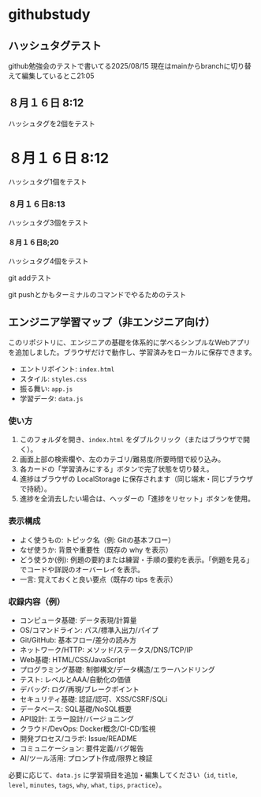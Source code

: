 # githubstudy

## ハッシュタグテスト

github勉強会のテストで書いてる2025/08/15
現在はmainからbranchに切り替えて編集しているとこ21:05
## ８月１６日 8:12
ハッシュタグを2個をテスト
# ８月１６日 8:12
ハッシュタグ1個をテスト
### ８月１６日8:13
ハッシュタグ3個をテスト
#### ８月１６日8;20
ハッシュタグ4個をテスト

git addテスト

git pushとかもターミナルのコマンドでやるためのテスト

## エンジニア学習マップ（非エンジニア向け）

このリポジトリに、エンジニアの基礎を体系的に学べるシンプルなWebアプリを追加しました。ブラウザだけで動作し、学習済みをローカルに保存できます。

- エントリポイント: `index.html`
- スタイル: `styles.css`
- 振る舞い: `app.js`
- 学習データ: `data.js`

### 使い方

1. このフォルダを開き、`index.html` をダブルクリック（またはブラウザで開く）。
2. 画面上部の検索欄や、左のカテゴリ/難易度/所要時間で絞り込み。
3. 各カードの「学習済みにする」ボタンで完了状態を切り替え。
4. 進捗はブラウザの LocalStorage に保存されます（同じ端末・同じブラウザで持続）。
5. 進捗を全消去したい場合は、ヘッダーの「進捗をリセット」ボタンを使用。

### 表示構成
- よく使うもの: トピック名（例: Gitの基本フロー）
- なぜ使うか: 背景や重要性（既存の why を表示）
- どう使うか(例): 例題の要約または練習・手順の要約を表示。「例題を見る」でコードや詳説のオーバーレイを表示。
- 一言: 覚えておくと良い要点（既存の tips を表示）

### 収録内容（例）

- コンピュータ基礎: データ表現/計算量
- OS/コマンドライン: パス/標準入出力/パイプ
- Git/GitHub: 基本フロー/差分の読み方
- ネットワーク/HTTP: メソッド/ステータス/DNS/TCP/IP
- Web基礎: HTML/CSS/JavaScript
- プログラミング基礎: 制御構文/データ構造/エラーハンドリング
- テスト: レベルとAAA/自動化の価値
- デバッグ: ログ/再現/ブレークポイント
- セキュリティ基礎: 認証/認可、XSS/CSRF/SQLi
- データベース: SQL基礎/NoSQL概要
- API設計: エラー設計/バージョニング
- クラウド/DevOps: Docker概念/CI-CD/監視
- 開発プロセス/コラボ: Issue/README
- コミュニケーション: 要件定義/バグ報告
- AI/ツール活用: プロンプト作成/限界と検証

必要に応じて、`data.js` に学習項目を追加・編集してください（`id`, `title`, `level`, `minutes`, `tags`, `why`, `what`, `tips`, `practice`）。
